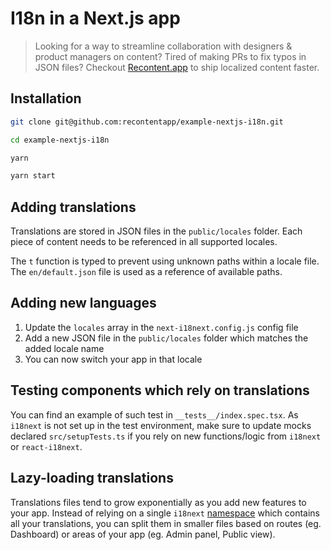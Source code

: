 # I18n in a Next.js app

> Looking for a way to streamline collaboration with designers & product managers on content? Tired of making PRs to fix typos in JSON files? Checkout [Recontent.app](https://recontent.app?utm_source=github) to ship localized content faster.

## Installation

```sh
git clone git@github.com:recontentapp/example-nextjs-i18n.git

cd example-nextjs-i18n

yarn

yarn start
```

## Adding translations

Translations are stored in JSON files in the `public/locales` folder. Each piece of content needs to be referenced in all supported locales.

The `t` function is typed to prevent using unknown paths within a locale file. The `en/default.json` file is used as a reference of available paths.

## Adding new languages

1. Update the `locales` array in the `next-i18next.config.js` config file
2. Add a new JSON file in the `public/locales` folder which matches the added locale name
3. You can now switch your app in that locale

## Testing components which rely on translations

You can find an example of such test in `__tests__/index.spec.tsx`.
As `i18next` is not set up in the test environment, make sure to update mocks declared `src/setupTests.ts` if you rely on new functions/logic from `i18next` or `react-i18next`.

## Lazy-loading translations

Translations files tend to grow exponentially as you add new features to your app.
Instead of relying on a single `i18next` [namespace](https://react.i18next.com/guides/multiple-translation-files) which contains all your translations, you can split them in smaller files based on routes (eg. Dashboard) or areas of your app (eg. Admin panel, Public view).
